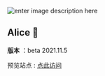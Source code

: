 ![enter image description here](http://q1.qlogo.cn/g?b=qq&nk=2676547504&s=640)
## Alice 🌸


**版本** ：beta 2021.11.5

预览站点 : [点此访问](http://a.conn.tk)


